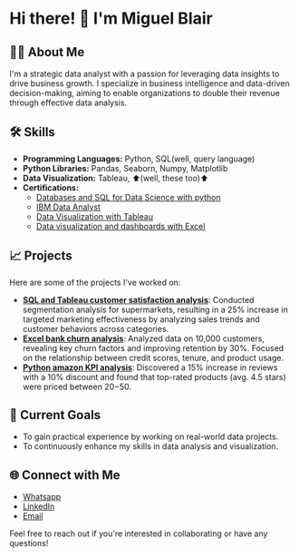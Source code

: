# Hi there! 👋 I'm Miguel Blair

## 👨‍💻 About Me
I'm a strategic data analyst with a passion for leveraging data insights to drive business growth. I specialize in business intelligence and data-driven decision-making, aiming to enable organizations to double their revenue through effective data analysis.

## 🛠️ Skills
- **Programming Languages:** Python, SQL(well, query language)
- **Python Libraries:** Pandas, Seaborn, Numpy, Matplotlib
- **Data Visualization:** Tableau, ⬆(well, these too)⬆
- **Certifications:** 
  - [Databases and SQL for Data Science with python](https://coursera.org/verify/LDVKZNR8W2JK)
  - [IBM Data Analyst](https://coursera.org/verify/professional-cert/POHES5LR4D4G)
  - [Data Visualization with Tableau](https://coursera.org/share/0c05b0b2d378fc121e230741570605ee)
  - [Data visualization and dashboards with Excel](https://coursera.org/verify/QRKRLEE3KRH2)

## 📈 Projects
Here are some of the projects I've worked on:

- **[SQL and Tableau customer satisfaction analysis](https://github.com/MiguelBlair/SQL_and_Tableau_customer_satisfaction_analysis/blob/main/SQL_and_Tableau_analysis.ipynb)**: Conducted segmentation analysis for supermarkets, resulting in a 25% increase in targeted marketing effectiveness by analyzing sales trends and customer behaviors across categories.
- **[Excel bank churn analysis](https://github.com/MiguelBlair/excel_bank_churn_analysis/blob/main/excel_analysis.ipynb)**: Analyzed data on 10,000 customers, revealing key churn factors and improving retention by 30%. Focused on the relationship between credit scores, tenure, and product usage.
- **[Python amazon KPI analysis](https://github.com/MiguelBlair/python_amazon_KPI_analysis/blob/main/python_analysis.ipynb)**: Discovered a 15% increase in reviews with a 10% discount and found that top-rated products (avg. 4.5 stars) were priced between $20-$50.

## 🚀 Current Goals
- To gain practical experience by working on real-world data projects.
- To continuously enhance my skills in data analysis and visualization.

## 🌐 Connect with Me
- [Whatsapp](https://wa.me/18764258558)
- [LinkedIn](https://www.linkedin.com/in/miguelblair)
- [Email](mailto:miguelblair2005@gmail.com)

Feel free to reach out if you're interested in collaborating or have any questions!
